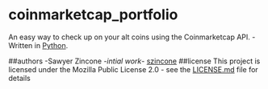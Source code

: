 # coinmarketcap_portfolio
An easy way to check up on your alt coins using the Coinmarketcap API.
-Written in [Python](https://www.python.org/).

##authors
-Sawyer Zincone -_intial work_- [szincone](https://github.com/szincone)
##license
This project is licensed under the Mozilla Public License 2.0 - see the [LICENSE.md](https://github.com/szincone/coinmarketcap_portfolio/master/LICENSE.md) file for details
